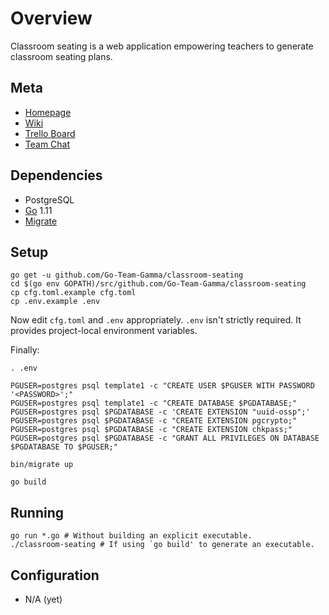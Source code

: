 # Overview

Classroom seating is a web application empowering teachers to generate classroom seating plans.

## Meta
- [Homepage](https://github.com/Go-Team-Gamma/classroom-seating)
- [Wiki](https://github.com/Go-Team-Gamma/classroom-seating/wiki)
- [Trello Board](https://trello.com/b/pqQOUld5/classroom-seating)
- [Team Chat](https://nextcloud.groovestomp.com/call/u9dksneb)

## Dependencies
- PostgreSQL
- [Go](https://golang.org/) 1.11
- [Migrate](https://github.com/golang-migrate/migrate/tree/master/cli)

## Setup
```
go get -u github.com/Go-Team-Gamma/classroom-seating
cd $(go env GOPATH)/src/github.com/Go-Team-Gamma/classroom-seating
cp cfg.toml.example cfg.toml
cp .env.example .env
```
Now edit `cfg.toml` and `.env` appropriately.
`.env` isn't strictly required. It provides project-local environment variables.

Finally:
```
. .env

PGUSER=postgres psql template1 -c "CREATE USER $PGUSER WITH PASSWORD '<PASSWORD>';"
PGUSER=postgres psql template1 -c "CREATE DATABASE $PGDATABASE;"
PGUSER=postgres psql $PGDATABASE -c 'CREATE EXTENSION "uuid-ossp";'
PGUSER=postgres psql $PGDATABASE -c "CREATE EXTENSION pgcrypto;"
PGUSER=postgres psql $PGDATABASE -c "CREATE EXTENSION chkpass;"
PGUSER=postgres psql $PGDATABASE -c "GRANT ALL PRIVILEGES ON DATABASE $PGDATABASE TO $PGUSER;"

bin/migrate up

go build
```

## Running
```
go run *.go # Without building an explicit executable.
./classroom-seating # If using `go build' to generate an executable.
```

## Configuration
- N/A (yet)